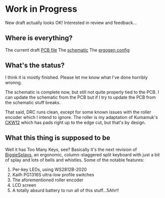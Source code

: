 # Work in Progress

New draft actually looks OK! Interested in review and feedback...

## Where is everything?
The current draft [PCB file](https://github.com/jusdisgi/TooManyKeys/blob/main/TooManyKeys.kicad_pcb)
The [schematic](https://github.com/jusdisgi/TooManyKeys/blob/main/TooManyKeys.kicad_sch)
The [ergogen config](https://github.com/jusdisgi/TooManyKeys/blob/main/config.yaml)


## What's the status?
I think it is mostly finished. Please let me know what I've done horribly wronng.

The schematic is complete now, but still not quite properly tied to the PCB. I can update the schematic from the PCB but if I try to update the PCB from the schematic stuff breaks.

That said, DRC runs clean, except for some known issues with the roller encoder which I intend to ignore. The roller is my adaptation of Kumamuk's [CKW12](https://github.com/kumamuk-git/CKW12/tree/main) which has pads right up to the edge cut, but that's by design.

## What this thing is supposed to be
Well it has Too Many Keys, see? Basically it's the next revision of [BiggieSplays](https://github.com/jusdisgi/biggie-splays), an ergonomic, column-staggered split keyboard with just a bit of splay and lots of bells and whistles. Some of the notable features:
1. Per-key LEDs, using WS2812B-2020
2. Kailh PG1316S ultra-low profile switches
3. The aforementioned roller encoder
4. LCD screen
5. A totally absurd battery to run all of this stuff...5Ahr!!


